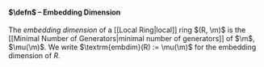 #### $\defn$ – Embedding Dimension
The *embedding dimension* of a [[Local Ring|local]] ring $(R, \m)$ is the [[Minimal Number of Generators|minimal number of generators]] of $\m$, $\mu(\m)$. We write $\textrm{embdim}(R) :=  \mu(\m)$ for the embedding dimension of $R$.
